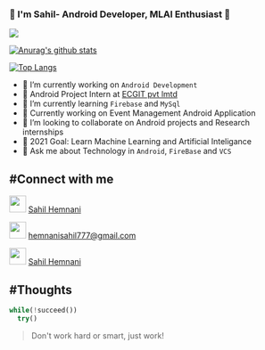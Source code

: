 ### 👲 I'm Sahil- Android Developer, MLAI Enthusiast 👋

![](https://media-exp1.licdn.com/dms/image/C5616AQHqHrulIrnEuQ/profile-displaybackgroundimage-shrink_350_1400/0/1609998768630?e=1617235200&v=beta&t=z5EE-3iPrFhzUerEKdfQtqwz9PgCNgayUY-rPTvT_hs)

[![Anurag's github stats](https://github-readme-stats.vercel.app/api?username=SahilHemnani777&show_icons=true&theme=radical)](https://github.com/anuraghazra/github-readme-stats)

[![Top Langs](https://github-readme-stats.vercel.app/api/top-langs/?username=SahilHemnani777&show_icons=true&theme=radical)](https://github.com/anuraghazra/github-readme-stats)


- 🔭 I’m currently working on `Android Development`
- 👲 Android Project Intern at [ECGIT pvt lmtd](https://www.ecgit.in/)
- 🌱 I’m currently learning `Firebase` and `MySql`
- 🤞 Currently working on Event Management Android Application 
- 👯 I’m looking to collaborate on Android projects and Research internships
- 🤔 2021 Goal: Learn Machine Learning and Artificial Inteligance
- 💬 Ask me about Technology in `Android`, `FireBase` and `VCS`

#Connect with me 
---
<img src="https://image.flaticon.com/icons/png/512/174/174857.png" data-canonical-src="https://image.flaticon.com/icons/png/512/174/174857.png" width="30" height="30" /> [Sahil Hemnani](https://www.linkedin.com/in/sahil-hemnani-8084b41a6/)

<img src="https://i.pinimg.com/originals/8f/c3/7b/8fc37b74b608a622588fbaa361485f32.png" data-canonical-src="https://i.pinimg.com/originals/8f/c3/7b/8fc37b74b608a622588fbaa361485f32.png" width="30" height="30" /> [hemnanisahil777@gmail.com](hemnanisahil777@gmail.com)

<img src="https://assets.stickpng.com/thumbs/580b57fcd9996e24bc43c53e.png" data-canonical-src="https://assets.stickpng.com/thumbs/580b57fcd9996e24bc43c53e.png" width="30" height="30" /> [Sahil Hemnani](https://twitter.com/sahil_hemnani)

#Thoughts
---
```python
while(!succeed())
  try()
```
>Don't work hard or smart, just work!
